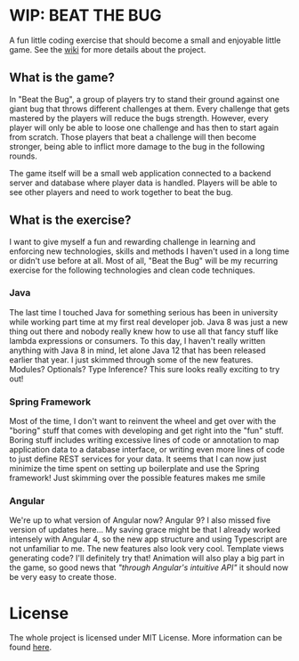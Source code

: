 # WIP: BEAT THE BUG
A fun little coding exercise that should become a small and enjoyable little game. See the [wiki](https://github.com/daedal-knickerbockers/code_exercises/wiki) for more details about the project.

## What is the game?
In "Beat the Bug", a group of players try to stand their ground against one giant bug that throws different challenges at them. Every challenge that gets mastered by the players will reduce the bugs strength. However, every player will only be able to loose one challenge and has then to start again from scratch. Those players that beat a challenge will then become stronger, being able to inflict more damage to the bug in the following rounds.

The game itself will be a small web application connected to a backend server and database where player data is handled. Players will be able to see other players and need to work together to beat the bug.

## What is the exercise?
I want to give myself a fun and rewarding challenge in learning and enforcing new technologies, skills and methods I haven't used in a long time or didn't use before at all. Most of all, "Beat the Bug" will be my recurring exercise for the following technologies and clean code techniques.

### Java
The last time I touched Java for something serious has been in university while working part time at my first real developer job. Java 8 was just a new thing out there and nobody really knew how to use all that fancy stuff like lambda expressions or consumers. To this day, I haven't really written anything with Java 8 in mind, let alone Java 12 that has been released earlier that year. I just skimmed through some of the new features. Modules? Optionals? Type Inference? This sure looks really exciting to try out!

### Spring Framework
Most of the time, I don't want to reinvent the wheel and get over with the "boring" stuff that comes with developing and get right into the "fun" stuff. Boring stuff includes writing excessive lines of code or annotation to map application data to a database interface, or writing even more lines of code to just define REST services for your data. It seems that I can now just minimize the time spent on setting up boilerplate and use the Spring framework! Just skimming over the possible features makes me smile 

### Angular
We're up to what version of Angular now? Angular 9? I also missed five version of updates here... My saving grace might be that I already worked intensely with Angular 4, so the new app structure and using Typescript are not unfamiliar to me. The new features also look very cool. Template views generating code? I'll definitely try that! Animation will also play a big part in the game, so good news that *"through Angular's intuitive API"* it should now be very easy to create those.

# License
The whole project is licensed under MIT License. More information can be found [here](./LICENSE.md).